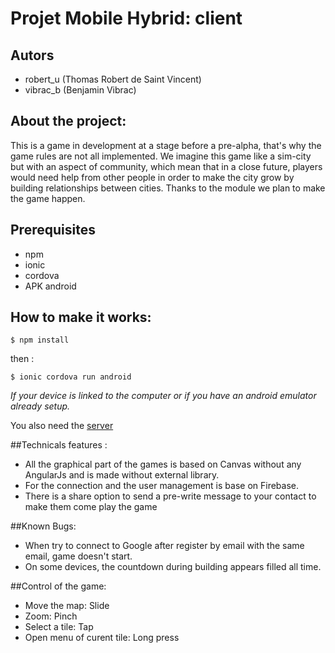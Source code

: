# Projet Mobile Hybrid: client

## Autors
* robert_u (Thomas Robert de Saint Vincent)
* vibrac_b (Benjamin Vibrac)

## About the project:
This is a game in development at a stage before a pre-alpha, that's why the game rules are not all implemented.
We imagine this game like a sim-city but with an aspect of community, which mean that in a close future, players would need help from other people in order to make the city grow by building relationships between cities.
Thanks to the module we plan to make the game happen.

## Prerequisites
* npm
* ionic
* cordova
* APK android

## How to make it works:
```
$ npm install
```
then :
```
$ ionic cordova run android
```
*If your device is linked to the computer or if you have an android emulator already setup.*

You also need the [server](https://github.com/desaintvincent/mobile_server.git)

##Technicals features :

* All the graphical part of the games is based on Canvas without any AngularJs and is made without external library.
* For the connection and the user management is base on Firebase.
* There is a share option to send a pre-write message to your contact to make them come play the game

##Known Bugs:
* When try to connect to Google after register by email with the same email, game doesn't start.
* On some devices, the countdown during building appears filled all time.


##Control of the game:
* Move the map: Slide
* Zoom: Pinch
* Select a tile: Tap
* Open menu of curent tile: Long press
